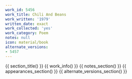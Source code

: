 ```yaml
---
work_id: 5456
work_title: Chili And Beans
work_written: '1979'
written_date: exact
work_collected: 'yes'
work_category: Poem
notes: null
icon: material/book
alternate_versions:
- 5457
---
```


{{ section_title() }}
{{ work_info() }}
{{ notes_section() }}
{{ appearances_section() }}
{{ alternate_versions_section() }}